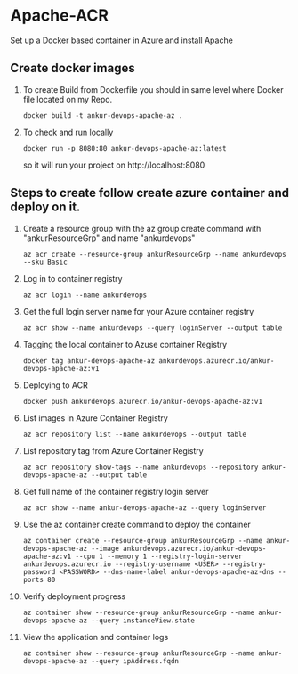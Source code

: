 # Apache-ACR
Set up a Docker based container in Azure and install Apache

## Create docker images
1) To create Build from Dockerfile you should in same level where Docker file located on my Repo.

    `docker build -t ankur-devops-apache-az .`
2) To check and run locally

    `docker run -p 8080:80 ankur-devops-apache-az:latest`
    
    so it will run your project on http://localhost:8080
    

## Steps to create follow create azure container and deploy on it.

1) Create a resource group with the az group create command with "ankurResourceGrp" and name "ankurdevops"
    
    `az acr create --resource-group ankurResourceGrp --name ankurdevops --sku Basic`

2) Log in to container registry
    
    `az acr login --name ankurdevops`

3) Get the full login server name for your Azure container registry
    
    `az acr show --name ankurdevops --query loginServer --output table`

4) Tagging the local container to Azuse container Registry 
    
    `docker tag ankur-devops-apache-az ankurdevops.azurecr.io/ankur-devops-apache-az:v1`

5) Deploying to ACR
    
    `docker push ankurdevops.azurecr.io/ankur-devops-apache-az:v1`

6) List images in Azure Container Registry
    
    `az acr repository list --name ankurdevops --output table`

7) List repository tag from Azure Container Registry
    
    `az acr repository show-tags --name ankurdevops --repository ankur-devops-apache-az --output table`

8) Get full name of the container registry login server 
    
    `az acr show --name ankur-devops-apache-az --query loginServer`

9) Use the az container create command to deploy the container
    
    `az container create --resource-group ankurResourceGrp --name ankur-devops-apache-az --image ankurdevops.azurecr.io/ankur-devops-apache-az:v1 --cpu 1 --memory 1 --registry-login-server ankurdevops.azurecr.io --registry-username <USER> --registry-password <PASSWORD> --dns-name-label ankur-devops-apache-az-dns --ports 80`


10) Verify deployment progress
    
    `az container show --resource-group ankurResourceGrp --name ankur-devops-apache-az --query instanceView.state`

11) View the application and container logs
    
    `az container show --resource-group ankurResourceGrp --name ankur-devops-apache-az --query ipAddress.fqdn`
